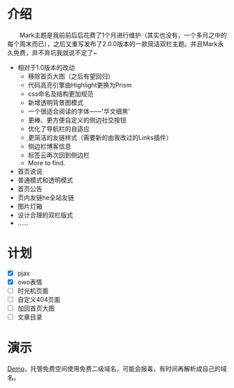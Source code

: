 # 介绍
  Mark主题是我前前后后花费了1个月进行维护（其实也没有，一个多月之中的每个周末而已），之后又重写发布了2.0.0版本的一款简洁双栏主题。并且Mark永久免费，弃不弃坑我就说不定了~
  

- 相对于1.0版本的改动
    - 移除首页大图（之后有望回归）
    - 代码高亮引擎由Highlight更换为Prism
    - css命名及结构更加规范
    - 新增透明背景图模式
    - 一个很适合阅读的字体——'华文细黑'
    - 更棒、更方便自定义的侧边社交按钮
    - 优化了导航栏的自适应
    - 更简洁的友链样式（需要新的由我改过的Links插件）
    - 侧边栏博客信息
    - 标签云再次回到侧边栏
    - More to find.
- 首页说说
- 普通模式和透明模式
- 首页公告
- 页内友链he全站友链
- 图片灯箱
- 设计合理的双栏版式
- ......
# 计划
- [x] pjax
- [x] owo表情
- [ ] 时光机页面
- [ ] 自定义404页面
- [ ] 加回首页大图
- [ ] 文章目录

# 演示
[Demo](http://markdemo.ccaeo.com/index.php/archives/3/)，托管免费空间使用免费二级域名，可能会报毒，有时间再解析成自己的域名。
